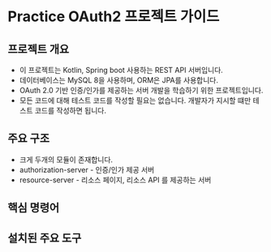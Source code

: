 # Practice OAuth2 프로젝트 가이드

## 프로젝트 개요
- 이 프로젝트는 Kotlin, Spring boot 사용하는 REST API 서버입니다.
- 데이터베이스는 MySQL 8을 사용하며, ORM은 JPA를 사용합니다.
- OAuth 2.0 기반 인증/인가를 제공하는 서버 개발을 학습하기 위한 프로젝트입니다.
- 모든 코드에 대해 테스트 코드를 작성할 필요는 없습니다. 개발자가 지시할 떄만 테스트 코드를 작성하면 됩니다.

## 주요 구조
- 크게 두개의 모듈이 존재합니다.
- authorization-server - 인증/인가 제공 서버
- resource-server - 리소스 페이지, 리소스 API 를 제공하는 서버

## 핵심 명령어

## 설치된 주요 도구